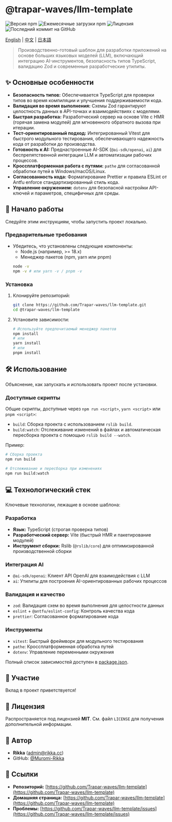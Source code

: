 # @trapar-waves/llm-template

![Версия npm](https://img.shields.io/npm/v/@trapar-waves/llm-template)
![Ежемесячные загрузки npm](https://img.shields.io/npm/dm/@trapar-waves/llm-template)
![Лицензия](https://img.shields.io/badge/license-MIT-green)
![Последний коммит на GitHub](https://img.shields.io/github/last-commit/Trapar-waves/llm-template)

[English](../README.md) | [中文](README-CN.md) | [日本語](README-JP.md)

> Производственно-готовый шаблон для разработки приложений на основе больших языковых моделей (LLM), включающий интеграцию AI-инструментов, безопасность типов TypeScript, валидацию Zod и современные разработческие утилиты.

## ✨ Основные особенности

- **Безопасность типов:** Обеспечивается TypeScript для проверки типов во время компиляции и улучшения поддерживаемости кода.
- **Валидация во время выполнения:** Схемы Zod гарантируют целостность данных в API-точках и взаимодействиях с моделями.
- **Быстрая разработка:** Разработческий сервер на основе Vite с HMR (горячая замена модулей) для мгновенного обратного вызова при итерации.
- **Тест-ориентированный подход:** Интегрированный Vitest для быстрого модульного тестирования, обеспечивающего надежность кода от разработки до производства.
- **Готовность к AI:** Преднастроенные AI-SDK (`@ai-sdk/openai`, `ai`) для беспрепятственной интеграции LLM и автоматизации рабочих процессов.
- **Кроссплатформенная работа с путями:** `pathe` для согласованной обработки путей в Windows/macOS/Linux.
- **Согласованность кода:** Форматирование Prettier и правила ESLint от Antfu enforce стандартизированный стиль кода.
- **Управление окружением:** `dotenv` для безопасной настройки API-ключей и параметров, специфичных для среды.

## 🚀 Начало работы

Следуйте этим инструкциям, чтобы запустить проект локально.

### Предварительные требования

- Убедитесь, что установлены следующие компоненты:
  - Node.js (например, >= 18.x)
  - Менеджер пакетов (npm, yarn или pnpm)
  ```bash
  node -v
  npm -v # или yarn -v / pnpm -v
  ```

### Установка

1. Клонируйте репозиторий:
   ```bash
   git clone https://github.com/Trapar-waves/llm-template.git
   cd @trapar-waves/llm-template
   ```
2. Установите зависимости:
   ```bash
   # Используйте предпочитаемый менеджер пакетов
   npm install
   # или
   yarn install
   # или
   pnpm install
   ```

## 🛠️ Использование

Объяснение, как запускать и использовать проект после установки.

### Доступные скрипты

Общие скрипты, доступные через `npm run <script>`, `yarn <script>` или `pnpm <script>`:

- `build`: Сборка проекта с использованием `rslib build`.
- `build:watch`: Отслеживание изменений в файлах и автоматическая пересборка проекта с помощью `rslib build --watch`.

Пример:

```bash
# Сборка проекта
npm run build

# Отслеживание и пересборка при изменениях
npm run build:watch
```

## 💻 Технологический стек

Ключевые технологии, лежащие в основе шаблона:

### Разработка

- **Язык:** TypeScript (строгая проверка типов)
- **Разработческий сервер:** Vite (быстрый HMR и пакетирование модулей)
- **Инструмент сборки:** Rslib (`@rslib/core`) для оптимизированной производственной сборки

### Интеграция AI

- `@ai-sdk/openai`: Клиент API OpenAI для взаимодействия с LLM
- `ai`: Утилиты для построения AI-ориентированных рабочих процессов

### Валидация и качество

- `zod`: Валидация схем во время выполнения для целостности данных
- `eslint` + `@antfu/eslint-config`: Контроль качества кода
- `prettier`: Согласованное форматирование кода

### Инструменты

- `vitest`: Быстрый фреймворк для модульного тестирования
- `pathe`: Кроссплатформенная обработка путей
- `dotenv`: Управление переменными окружения

Полный список зависимостей доступен в [package.json](package.json).

## 🤝 Участие

Вклад в проект приветствуется!

## 📄 Лицензия

Распространяется под лицензией **MIT**. См. файл `LICENSE` для получения дополнительной информации.

## 👤 Автор

- **Rikka** ([admin@rikka.cc](mailto:admin@rikka.cc))
- GitHub: [@Muromi-Rikka](https://github.com/Muromi-Rikka)

## 🔗 Ссылки

- **Репозиторий:** [https://github.com/Trapar-waves/llm-template](https://github.com/Trapar-waves/llm-template)
- **Домашняя страница:** [https://github.com/Trapar-waves/llm-template](https://github.com/Trapar-waves/llm-template)
- **Проблемы:** [https://github.com/Trapar-waves/llm-template/issues](https://github.com/Trapar-waves/llm-template/issues)
